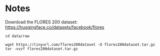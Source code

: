 # Notes

Download the FLORES 200 dataset: https://huggingface.co/datasets/facebook/flores

```
cd data/raw

wget https://tinyurl.com/flores200dataset -O flores200dataset.tar.gz
tar -xvzf flores200dataset.tar.gz
```

